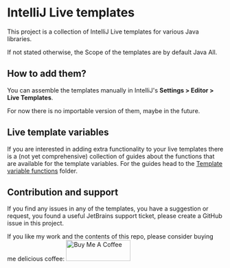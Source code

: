 # IntelliJ Live templates

This project is a collection of IntelliJ Live templates for various Java libraries.

If not stated otherwise, the Scope of the templates are by default Java All.

## How to add them?

You can assemble the templates manually in IntelliJ's **Settings > Editor > Live Templates**.

For now there is no importable version of them, maybe in the future.

## Live template variables

If you are interested in adding extra functionality to your live templates there is a (not yet comprehensive) collection of guides about the functions that are available
for the template variables. For the guides head to the [Template variable functions](template_variable_functions/) folder.

## Contribution and support

If you find any issues in any of the templates, you have a suggestion or request, you found a useful JetBrains support ticket, please create a GitHub issue in this project.

If you like my work and the contents of this repo, please consider buying me delicious coffee:
<a href="https://www.buymeacoffee.com/picimako" target="_blank"><img src="https://cdn.buymeacoffee.com/buttons/default-white.png" alt="Buy Me A Coffee" style="height: 49px !important;width: 150px !important;" ></a>
